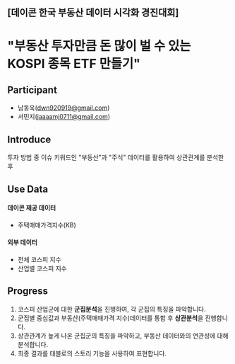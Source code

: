 ## [데이콘 한국 부동산 데이터 시각화 경진대회]

# "부동산 투자만큼 돈 많이 벌 수 있는 KOSPI 종목 ETF 만들기"

## Participant
- 남동욱(dwn920919@gmail.com)
- 서민지(jaaaamj0711@gmail.com)

## Introduce
투자 방법 중 이슈 키워드인 "부동산"과 "주식" 데이터를 활용하여 상관관계를 분석한 후 

## Use Data
#### 데이콘 제공 데이터
- 주택매매가격지수(KB)
#### 외부 데이터
- 전체 코스피 지수
- 산업별 코스피 지수

## Progress
1) 코스피 산업군에 대한 **군집분석**을 진행하여, 각 군집의 특징을 파악합니다.
2) 군집별 중심값과 부동산(주택매매가격 지수)데이터를 통합 후 **상관분석**을 진행합니다.
3) 상관관계가 높게 나온 군집군의 특징을 파악하고, 부동산 데이터와의 연관성에 대해 분석합니다.
4) 최종 결과를 태블로의 스토리 기능을 사용하여 표현합니다.

## 
